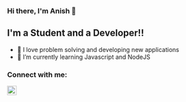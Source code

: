### Hi there, I'm Anish 👋

## I'm a Student and a Developer!!

- 🔭 I love problem solving and developing new applications
- 🌱 I’m currently learning Javascript and NodeJS

### Connect with me:

[<img align="left" alt="codeSTACKr | LinkedIn" width="22px" src="https://cdn.jsdelivr.net/npm/simple-icons@v3/icons/linkedin.svg" />][linkedin]

<br />


<br />
<br />

[linkedin]: https://www.linkedin.com/in/anishr700/


<!---
anish700/anish700 is a ✨ special ✨ repository because its `README.md` (this file) appears on your GitHub profile.
You can click the Preview link to take a look at your changes.
--->
